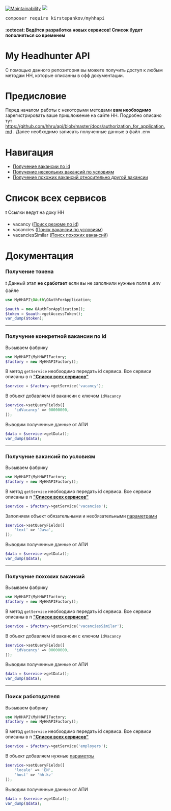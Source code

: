 [![Maintainability](https://api.codeclimate.com/v1/badges/745476ed0324828def23/maintainability)](https://codeclimate.com/github/KirStepankov/MyHHAPI/maintainability)
<a href="https://codeclimate.com/github/KirStepankov/MyHHAPI/test_coverage"><img src="https://api.codeclimate.com/v1/badges/745476ed0324828def23/test_coverage" /></a>

<pre>
composer require kirstepankov/myhhapi
</pre>
#### :octocat: Ведётся разработка новых сервисов! Список будет пополняться со временем

# My Headhunter API

С помощью данного репозитория вы можете получить доступ к любым методам
HH, которые описанны в офф документации.

# Предисловие

Перед началом работы с некоторыми методами **вам необходимо** зарегистрировать ваше пришложение
на сайте HH. Подробно описано тут https://github.com/hhru/api/blob/master/docs/authorization_for_application.md .
Далее необходимо записать полученные данные в файл .env

# Навигация
- [Получение вакансии по id](https://github.com/KirStepankov/MyHHAPI#%D0%BF%D0%BE%D0%BB%D1%83%D1%87%D1%83%D0%BD%D0%B8%D0%B5-%D0%BA%D0%BE%D0%BD%D0%BA%D1%80%D0%B5%D1%82%D0%BD%D0%BE%D0%B9-%D0%B2%D0%B0%D0%BA%D0%B0%D0%BD%D1%81%D0%B8%D0%B8-%D0%BF%D0%BE-id)
- [Получение нескольких вакансий по условиям](https://github.com/KirStepankov/MyHHAPI#%D0%BF%D0%BE%D0%BB%D1%83%D1%87%D1%83%D0%BD%D0%B8%D0%B5-%D0%B2%D0%B0%D0%BA%D0%B0%D0%BD%D1%81%D0%B8%D0%B9-%D0%BF%D0%BE-%D1%83%D1%81%D0%BB%D0%BE%D0%B2%D0%B8%D1%8F%D0%BC)
- [Получение похожих вакансий относительно другой вакансии](https://github.com/KirStepankov/MyHHAPI#%D0%BF%D0%BE%D0%BB%D1%83%D1%87%D1%83%D0%BD%D0%B8%D0%B5-%D0%BF%D0%BE%D1%85%D0%BE%D0%B6%D0%B8%D1%85-%D0%B2%D0%B0%D0%BA%D0%B0%D0%BD%D1%81%D0%B8%D0%B9)

# Список всех сервисов
:heavy_exclamation_mark: Ссылки ведут на доку HH
- vacancy ([Поиск резюме по id](https://github.com/hhru/api/blob/master/docs/vacancies.md#%D0%BF%D1%80%D0%BE%D1%81%D0%BC%D0%BE%D1%82%D1%80-%D0%B2%D0%B0%D0%BA%D0%B0%D0%BD%D1%81%D0%B8%D0%B8))
- vacancies ([Поиск вакансии по условиям](https://github.com/hhru/api/blob/master/docs/vacancies.md#%D0%BF%D0%BE%D0%B8%D1%81%D0%BA-%D0%BF%D0%BE-%D0%B2%D0%B0%D0%BA%D0%B0%D0%BD%D1%81%D0%B8%D1%8F%D0%BC))
- vacanciesSimilar ([Поисх похожих вакансий](https://github.com/hhru/api/blob/master/docs/vacancies.md#%D0%BF%D0%BE%D0%B8%D1%81%D0%BA-%D0%BF%D0%BE-%D0%B2%D0%B0%D0%BA%D0%B0%D0%BD%D1%81%D0%B8%D1%8F%D0%BC-%D0%BF%D0%BE%D1%85%D0%BE%D0%B6%D0%B8%D0%BC-%D0%BD%D0%B0-%D0%B2%D0%B0%D0%BA%D0%B0%D0%BD%D1%81%D0%B8%D1%8E))

# Документация

### Получение токена
:heavy_exclamation_mark: Данный этап **не сработает** если вы не заполнили нужные поля в .env файле
```php
use MyHHAPI\OAuth\OAuthForApplication;

$oauth = new OAuthForApplication();
$token = $oauth->getAccessToken();
var_dump($token);
```

______
### Получуние конкретной вакансии по id
Вызываем фабрику
```php
use MyHHAPI\MyHHAPIFactory;
$factory = new MyHHAPIFactory();
```
В метод `getService` необходимо передать id сервиса. Все сервиси
описаны в п [**"Список всех сервисов"**](https://github.com/KirStepankov/MyHHAPI#%D1%81%D0%BF%D0%B8%D1%81%D0%BE%D0%BA-%D0%B2%D1%81%D0%B5%D1%85-%D1%81%D0%B5%D1%80%D0%B2%D0%B8%D1%81%D0%BE%D0%B2)
```php
$service = $factory->getService('vacancy');
```
В объект добавляем id вакансии с ключом `idVacancy`
```php
$service->setQueryFields([
    'idVacancy' => 00000000,
]);
```
Выводим полученные данные от АПИ
```php
$data = $service->getData();
var_dump($data);
```
______
### Получуние вакансий по условиям
Вызываем фабрику
```php
use MyHHAPI\MyHHAPIFactory;
$factory = new MyHHAPIFactory();
```
В метод `getService` необходимо передать id сервиса. Все сервиси
описаны в п [**"Список всех сервисов"**](https://github.com/KirStepankov/MyHHAPI#%D1%81%D0%BF%D0%B8%D1%81%D0%BE%D0%BA-%D0%B2%D1%81%D0%B5%D1%85-%D1%81%D0%B5%D1%80%D0%B2%D0%B8%D1%81%D0%BE%D0%B2)
```php
$service = $factory->getService('vacancies');
```
Заполняем объект обязательными и необязательными [параметрами](https://github.com/hhru/api/blob/master/docs/vacancies.md#%D0%B7%D0%B0%D0%BF%D1%80%D0%BE%D1%81)
```php
$service->setQueryFields([
    'text' => 'Java',
]);
```
Выводим полученные данные от АПИ
```php
$data = $service->getData();
var_dump($data);
```
______
### Получуние похожих вакансий
Вызываем фабрику
```php
use MyHHAPI\MyHHAPIFactory;
$factory = new MyHHAPIFactory();
```
В метод `getService` необходимо передать id сервиса. Все сервиси
описаны в п [**"Список всех сервисов"**](https://github.com/KirStepankov/MyHHAPI#%D1%81%D0%BF%D0%B8%D1%81%D0%BE%D0%BA-%D0%B2%D1%81%D0%B5%D1%85-%D1%81%D0%B5%D1%80%D0%B2%D0%B8%D1%81%D0%BE%D0%B2)
```php
$service = $factory->getService('vacanciesSimilar');
```
В объект добавляем id вакансии с ключом `idVacancy`
```php
$service->setQueryFields([
    'idVacancy' => 00000000,
]);
```
Выводим полученные данные от АПИ
```php
$data = $service->getData();
var_dump($data);
```
______
### Поиск работодателя
Вызываем фабрику
```php
use MyHHAPI\MyHHAPIFactory;
$factory = new MyHHAPIFactory();
```
В метод `getService` необходимо передать id сервиса. Все сервиси
описаны в п [**"Список всех сервисов"**](https://github.com/KirStepankov/MyHHAPI#%D1%81%D0%BF%D0%B8%D1%81%D0%BE%D0%BA-%D0%B2%D1%81%D0%B5%D1%85-%D1%81%D0%B5%D1%80%D0%B2%D0%B8%D1%81%D0%BE%D0%B2)
```php
$service = $factory->getService('employers');
```
В объект добавляем нужные [параметры](https://api.hh.ru/openapi/redoc#tag/Rabotodatel/paths/~1employers/get)
```php
$service->setQueryFields([
    'locale' => 'EN',
    'host' => 'hh.kz'
]);
```
Выводим полученные данные от АПИ
```php
$data = $service->getData();
var_dump($data);
```